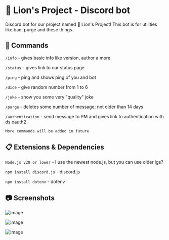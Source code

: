 # 🦁 Lion's Project - Discord bot

Discord bot for our project named 🦁 Lion's Project! This bot is for utilities like ban, purge and these things.

## 🤗 Commands

`/info` - gives basic info like version, author a more.

`/status` - gives link to our status page

`/ping` - ping and shows ping of you and bot

`/dice` - give random number from 1 to 6
 
`/joke` - show you some very "quality" joke

`/purge` - deletes some number of message; not older than 14 days

`/authentication` - send message to PM and gives link to authentication with ds oauth2

`More commands will be added in future` 
 
## 📋 Extensions & Dependencies

`Node.js v20 or lower` - I use the newest node.js, but you can use older igs?

`npm install discord.js` - discord.js

`npm install dotenv` - dotenv

## 📷 Screenshots

![image](https://github.com/L0stedMrlion/lionsproject-dsbot/assets/87368344/4e7f157c-5948-44c3-b44b-507c3fd1101b) 

![image](https://github.com/L0stedMrlion/lionsproject-dsbot/assets/87368344/edf82bd8-b929-4607-b593-6c0e69774ece) 

![image](https://github.com/L0stedMrlion/lionsproject-dsbot/assets/87368344/2a085b9e-045f-4452-8b4d-50c0ef03b0c8)


